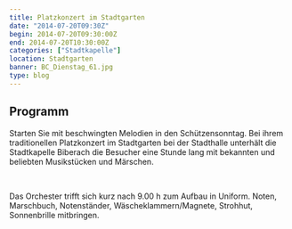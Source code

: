 ```yaml
---
title: Platzkonzert im Stadtgarten
date: "2014-07-20T09:30Z"
begin: 2014-07-20T09:30:00Z
end: 2014-07-20T10:30:00Z
categories: ["Stadtkapelle"]
location: Stadtgarten
banner: BC_Dienstag_61.jpg
type: blog
---
```

## Programm

<p>Starten Sie mit beschwingten Melodien in den Sch&uuml;tzensonntag. Bei ihrem traditionellen Platzkonzert im Stadtgarten bei der Stadthalle unterh&auml;lt die Stadtkapelle Biberach die Besucher eine Stunde lang mit bekannten und beliebten Musikst&uuml;cken und M&auml;rschen.</p>



<p>&nbsp;</p>



<p>Das Orchester trifft sich kurz nach 9.00 h zum Aufbau in Uniform. Noten, Marschbuch, Notenst&auml;nder, W&auml;scheklammern/Magnete, Strohhut, Sonnenbrille mitbringen.</p>

